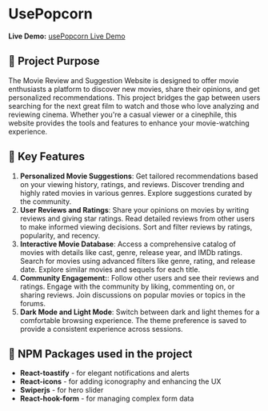# UsePopcorn

**Live Demo:** [usePopcorn Live Demo](https://use-popcorn-ph-10.web.app/)



## 📝 Project Purpose
The Movie Review and Suggestion Website is designed to offer movie enthusiasts a platform to discover new movies, share their opinions, and get personalized recommendations. This project bridges the gap between users searching for the next great film to watch and those who love analyzing and reviewing cinema. Whether you're a casual viewer or a cinephile, this website provides the tools and features to enhance your movie-watching experience.



## 🌟 Key Features

1. **Personalized Movie Suggestions**: 
Get tailored recommendations based on your viewing history, ratings, and reviews.
Discover trending and highly rated movies in various genres.
Explore suggestions curated by the community.
2. **User Reviews and Ratings**: 
Share your opinions on movies by writing reviews and giving star ratings.
Read detailed reviews from other users to make informed viewing decisions.
Sort and filter reviews by ratings, popularity, and recency.
3. **Interactive Movie Database**: 
Access a comprehensive catalog of movies with details like cast, genre, release year, and IMDb ratings.
Search for movies using advanced filters like genre, rating, and release date.
Explore similar movies and sequels for each title.
4. **Community Engagement:**: 
Follow other users and see their reviews and ratings.
Engage with the community by liking, commenting on, or sharing reviews.
Join discussions on popular movies or topics in the forums.
5. **Dark Mode and Light Mode**: 
Switch between dark and light themes for a comfortable browsing experience.
The theme preference is saved to provide a consistent experience across sessions.



## 🚀  NPM Packages used in the project


- **React-toastify** - for elegant notifications and alerts
- **React-icons** - for adding iconography and enhancing the UX
- **Swiperjs** - for hero slider
- **React-hook-form** - for managing complex form data

